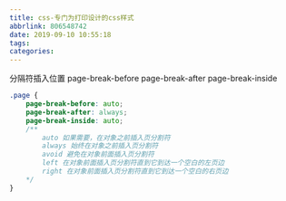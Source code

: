 ```yaml
---
title: css-专门为打印设计的css样式
abbrlink: 806548742
date: 2019-09-10 10:55:18
tags:
categories:
---
```

分隔符插入位置
page-break-before
page-break-after
page-break-inside

<!-- more -->


```css
.page {
    page-break-before: auto;
    page-break-after: always;
    page-break-inside: auto;
    /** 
        auto 如果需要，在对象之前插入页分割符
        always 始终在对象之前插入页分割符
        avoid 避免在对象前面插入页分割符
        left 在对象前面插入页分割符直到它到达一个空白的左页边
        right 在对象前面插入页分割符直到它到达一个空白的右页边
    */
}
```